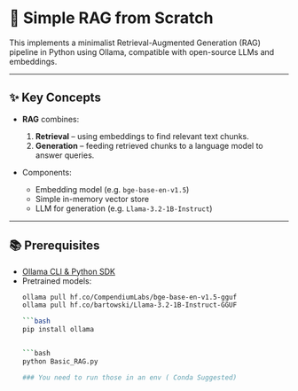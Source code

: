# 🚀 Simple RAG from Scratch

This implements a minimalist Retrieval-Augmented Generation (RAG) pipeline in Python using Ollama, compatible with open-source LLMs and embeddings.

---

## ✨ Key Concepts

- **RAG** combines:
  1. **Retrieval** – using embeddings to find relevant text chunks.
  2. **Generation** – feeding retrieved chunks to a language model to answer queries. 

- Components:
  - Embedding model (e.g. `bge-base-en-v1.5`)
  - Simple in-memory vector store
  - LLM for generation (e.g. `Llama-3.2-1B-Instruct`)

---

## 📚 Prerequisites

- [Ollama CLI & Python SDK](https://ollama.com)
- Pretrained models:
  ```bash
  ollama pull hf.co/CompendiumLabs/bge-base-en-v1.5-gguf
  ollama pull hf.co/bartowski/Llama-3.2-1B-Instruct-GGUF

  ```bash
  pip install ollama


  ```bash
  python Basic_RAG.py

  ### You need to run those in an env ( Conda Suggested)
